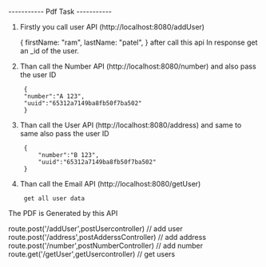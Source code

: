 ----------- Pdf Task -----------

 1. Firstly you call user API  (http://localhost:8080/addUser)

    {
        firstName: "ram",
        lastName: "patel",
    }
    after call this api In response get an _id  of the user.


2. Than call the Number API (http://localhost:8080/number) and also pass the user ID 

        {
        "number":"A 123",
        "uuid":"65312a7149ba8fb50f7ba502"
        }
3. Than call the User API (http://localhost:8080/address) and same to same also pass the user ID

        {
            "number":"B 123",
            "uuid":"65312a7149ba8fb50f7ba502"
        }

4. Than call the Email API (http://localhost:8080/getUser)

        get all user data
 

 The PDF is Generated by this API 



 route.post('/addUser',postUsercontroller) // add user
route.post('/address',postAdderssController)  // add address
route.post('/number',postNumberController)  // add number
route.get('/getUser',getUsercontroller) // get users